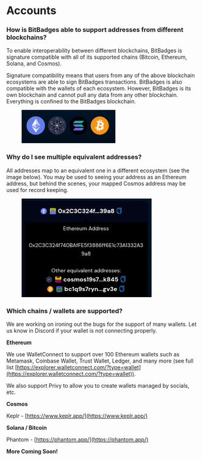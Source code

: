 # Accounts

### **How is BitBadges able to support addresses from different blockchains?**

To enable interoperability between different blockchains, BitBadges is signature compatible with all of its supported chains (Bitcoin, Ethereum, Solana, and Cosmos).

Signature compatibility means that users from any of the above blockchain ecosystems are able to sign BitBadges transactions. BitBadges is also compatible with the wallets of each ecosystem. However, BitBadges is its own blockchain and cannot pull any data from any other blockchain. Everything is confined to the BitBadges blockchain.

<figure><img src="../../.gitbook/assets/image (34).png" alt=""><figcaption></figcaption></figure>

### **Why do I see multiple equivalent addresses?**

All addresses map to an equivalent one in a different ecosystem (see the image below). You may be used to seeing your address as an Ethereum address, but behind the scenes, your mapped Cosmos address may be used for record keeping.

<figure><img src="../../.gitbook/assets/image (9) (1).png" alt=""><figcaption></figcaption></figure>

### **Which chains / wallets are supported?**

We are working on ironing out the bugs for the support of many wallets. Let us know in Discord if your wallet is not connecting properly.&#x20;

**Ethereum**

We use WalletConnect to support over 100 Ethereum wallets such as Metamask, Coinbase Wallet, Trust Wallet, Ledger, and many more (see full list [https://explorer.walletconnect.com/?type=wallet](https://explorer.walletconnect.com/?type=wallet)).

We also support Privy to allow you to create wallets managed by socials, etc.

**Cosmos**

Keplr - [https://www.keplr.app/](https://www.keplr.app/)

**Solana / Bitcoin**

Phantom - [https://phantom.app/](https://phantom.app/)

**More Coming Soon!**
